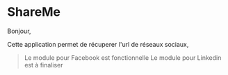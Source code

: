 # ShareMe
Bonjour,

Cette application permet de récuperer l'url de réseaux sociaux,

> Le module pour Facebook est fonctionnelle
> Le module pour Linkedin est à finaliser
